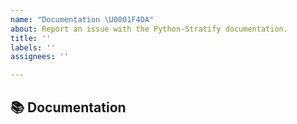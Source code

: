 ```yaml
---
name: "Documentation \U0001F4DA"
about: Report an issue with the Python-Stratify documentation.
title: ''
labels: ''
assignees: ''

---
```


## 📚 Documentation
<!-- Describe the issue or provide a suggestion for improving the Python-Stratify documentation -->
